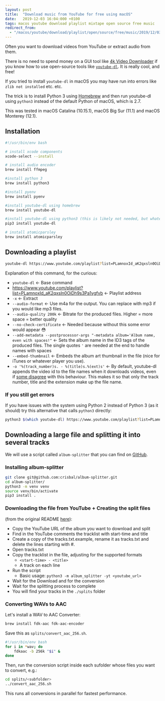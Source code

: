 ```yaml
---
layout: post
title:  "Download music from YouTube for free using macOS"
date:   2019-12-03 16:04:000 +0100
tags: macos youtube download playlist mixtape open source free music
redirect_from:
  - "/macos/youtube/download/playlist/open/source/free/music/2019/12/03/download-youtube-playlists-for-free-macos/"
---
```


Often you want to download videos from YouTube or extract audio from them.

There is no need to spend money on a GUI tool like [4k Video Downloader](https://www.4kdownload.com) if you know how to use open-source tools like [`youtube-dl`](https://github.com/ytdl-org/youtube-dl/blob/master/README.md#readme). It is really cool, and free!

If you tried to install `youtube-dl` in macOS you may have run into errors like `zlib not installed` etc. etc.

The trick is to install Python 3 using [Homebrew](https://brew.sh) and then run youtube-dl using `python3` instead of the default Python of macOS, which is 2.7.

This was tested in macOS Catalina (10.15.1), macOS Big Sur (11.1) and macOS Monterey (12.1).

## Installation

```bash
#!/usr/bin/env bash

# install xcode components
xcode-select --install

# install audio encoder
brew install ffmpeg

#install python 3
brew install python3

#install pyenv
brew install pyenv

#install youtube-dl using homebrew
brew install youtube-dl

#install youtube-dl using python3 (this is likely not needed, but whatever...)
pip3 install youtube-dl

# install atomicparsley
brew install atomicparsley
```

## Downloading a playlist

```bash
youtube-dl https://www.youtube.com/playlist?list=PLamnoxId_aK2qxsln0OiDh9s3Pa1vgfvb -x --audio-format m4a --audio-quality 200k --no-check-certificate --add-metadata --postprocessor-args "-metadata album='Album name, even with spaces!" --embed-thumbnail -o '%(playlist_index)s. - %(title)s.%(ext)s'
```

Explanation of this command, for the curious:

- `youtube-dl` &larr; Base command
- https://www.youtube.com/playlist?list=PLamnoxId_aK2qxsln0OiDh9s3Pa1vgfvb &larr; Playlist address
- `-x` &larr; Extract
- `--audio-format` &larr; Use m4a for the output. You can replace with mp3 if you would like mp3 files.
- `--audio-quality 200k` &larr; Bitrate for the produced files. Higher = more space = better quality
- `--no-check-certificate` &larr; Needed because without this some error would appear 😳
- `--add-metadata --postprocessor-args "-metadata album='Album name, even with spaces!"` &larr; Sets the album name in the ID3 tags of the produced files. The single quotes `'` are needed at the end to handle names with spaces
- `--embed-thumbnail` &larr; Embeds the album art thumbnail in the file (nice for iTunes or whatever player you use).
- `-o '%(track_number)s. - %(title)s.%(ext)s'` &larr; By default, youtube-dl appends the video id to the file names when it downloads videos, even if [some disagree](https://github.com/ytdl-org/youtube-dl/issues/4071) with this behaviour. This makes it so that only the track number, title and the extension make up the file name.

### If you still get errors

If you have issues with the system using Python 2 instead of Python 3 (as it should) try this alternative that calls `python3` directly:

```bash
python3 $(which youtube-dl) https://www.youtube.com/playlist?list=PLamnoxId_aK2qxsln0OiDh9s3Pa1vgfvb -x --audio-format m4a --audio-quality 200k --no-check-certificate "-metadata album=\"Album name, even with spaces!\"" --embed-thumbnail -o '%(playlist_index)s. - %(title)s.%(ext)s'
```

## Downloading a large file and splitting it into several tracks

We will use a script called `album-splitter` that you can find on [GitHub](https://github.com/crisbal/album-splitter). 

### Installing album-splitter

```bash
git clone git@github.com:crisbal/album-splitter.git
cd album-splitter/
python3 -m venv venv
source venv/bin/activate
pip3 install .
```

### Downloading the file from YouTube + Creating the split files


(from the original README [here](https://github.com/crisbal/album-splitter#quick-guide-from-a-local-album)):

+ Copy the YouTube URL of the album you want to download and split
+ Find in the YouTube comments the tracklist with start-time and title
+ Create a copy of the tracks.txt.example, rename it as tracks.txt and
   delete the lines starting with #.
+ Open tracks.txt
+ Copy the tracklist in the file, adjusting for the supported formats
    * `<start-time> - <title>`
    * A track on each line
+ Run the script
    * Basic usage: `python3 -m album_splitter -yt <youtube_url>`
+ Wait for the Download and for the conversion
+ Wait for the splitting process to complete
+ You will find your tracks in the `./splits` folder

### Converting WAVs to AAC

Let's install a WAV to AAC Converter: 

```bash
brew install fdk-aac fdk-aac-encoder
```

Save this as `splits/convert_aac_256.sh`. 

```bash
#!/usr/bin/env bash
for i in *wav; do
    fdkaac -b 256k "$i" &
done
```

Then, run the conversion script inside each sufolder whose files you want to convert, e.g.: 

```bash
cd splits/<subfolder>
../convert_aac_256.sh
```

This runs all conversions in parallel for fastest performance.
